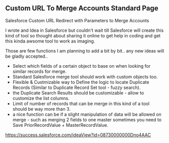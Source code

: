## Custom URL To Merge Accounts Standard Page
Salesforce Custom URL Redirect with Parameters to Merge Accounts

I wrote and Idea in Salesforce but couldn't wait till Salesforce will create this kind of tool so thought about sharing it online to get help in coding and get this kinda awsome tool to work as imaging. 

Those are few functions I am planning to add a bit by bit.. any new ideas will be gladly accepted..

- Select which fields of a certain object to base on when looking for similar records for merge.
- Standard Salesforce merge tool should work with custom objects too.
- Flexible & Custmizable way to Define the logic to locate Duplicate Records (Similar to Duplicate Record Set tool - fuzzy search).
- the Duplicate Search Results should be customizable - allow to customize the list columns.
- Limit of number of records that can be merge in this kind of a tool should be way more than 3.
- a nice function can be if a slight manipulation of data will be allowed on merge - such as merging 2 fields to one master sometimes you need to Save PriorRecordValue + MasterRecordValue.

https://success.salesforce.com/ideaView?id=08730000000Dno4AAC
